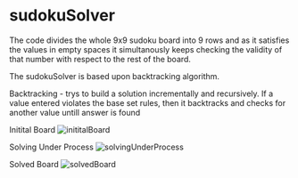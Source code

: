 # sudokuSolver
The code divides the whole 9x9 sudoku board into 9 rows and as it satisfies the values in empty spaces it simultanously keeps checking the validity of that number with 
respect to the rest of the board.

The sudokuSolver is based upon backtracking algorithm.

Backtracking - trys to build a solution incrementally and recursively. If a value entered violates the base set rules, then it backtracks and checks for another value
			untill answer is found

Initital Board
![inititalBoard](https://user-images.githubusercontent.com/34962578/201662134-0adddf87-6ada-4331-b4b1-d4777f765f5a.png)

Solving Under Process
![solvingUnderProcess](https://user-images.githubusercontent.com/34962578/201662275-3c6ae8c7-18f8-4bca-b9ca-eb4958a3fa53.png)

Solved Board
![solvedBoard](https://user-images.githubusercontent.com/34962578/201662309-b4402a5d-7d7f-43be-aaa4-e17eefb893b7.png)

